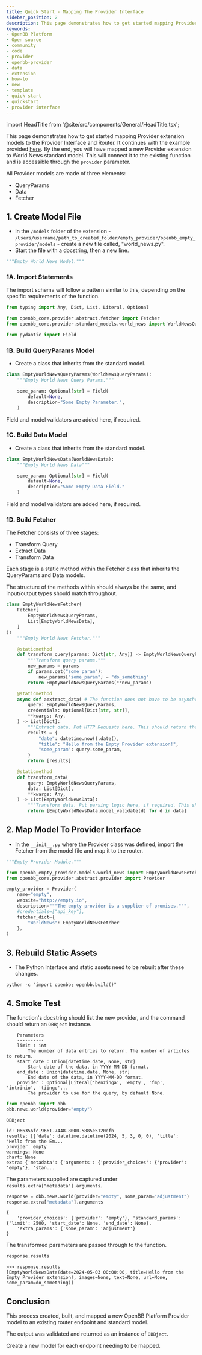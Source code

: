 ```yaml
---
title: Quick Start - Mapping The Provider Interface
sidebar_position: 2
description: This page demonstrates how to get started mapping Provider extension models to the Provider Interface and Router. It continues with the example provided [here](quickstart_new_provider_extension). By the end, you will have mapped a new Provider extension to World News standard model.
keywords:
- OpenBB Platform
- Open source
- community
- code
- provider
- openbb-provider
- data
- extension
- how-to
- new
- template
- quick start
- quickstart
- provider interface
---
```


import HeadTitle from '@site/src/components/General/HeadTitle.tsx';

<HeadTitle title="Quick Start - Mapping The Provider Interface - How-To - Development | OpenBB Platform Docs" />

This page demonstrates how to get started mapping Provider extension models to the Provider Interface and Router.
It continues with the example provided [here](quickstart_new_provider_extension). By the end, you will have mapped a new Provider extension to World News standard model. This will connect it to the existing function and is accessible through the `provider` parameter.

All Provider models are made of three elements:

- QueryParams
- Data
- Fetcher

## 1. Create Model File

- In the `/models` folder of the extension - `/Users/username/path_to_created_folder/empty_provider/openbb_empty_provider/models` - create a new file called, "world_news.py".
- Start the file with a docstring, then a new line.

```python
"""Empty World News Model."""

```

### 1A. Import Statements

The import schema will follow a pattern similar to this, depending on the specific requirements of the function.

```python
from typing import Any, Dict, List, Literal, Optional

from openbb_core.provider.abstract.fetcher import Fetcher
from openbb_core.provider.standard_models.world_news import WorldNewsQueryParams, WorldNewsData

from pydantic import Field
```

### 1B. Build QueryParams Model

- Create a class that inherits from the standard model.

```python
class EmptyWorldNewsQueryParams(WorldNewsQueryParams):
    """Empty World News Query Params."""

    some_param: Optional[str] = Field(
        default=None,
        description="Some Empty Parameter.",
    )
```

Field and model validators are added here, if required.

### 1C. Build Data Model

- Create a class that inherits from the standard model.

```python
class EmptyWorldNewsData(WorldNewsData):
    """Empty World News Data"""

    some_param: Optional[str] = Field(
        default=None,
        description="Some Empty Data Field."
    )
```

Field and model validators are added here, if required.

### 1D. Build Fetcher

The Fetcher consists of three stages:

- Transform Query
- Extract Data
- Transform Data

Each stage is a static method within the Fetcher class that inherits the QueryParams and Data models.

The structure of the methods within should always be the same, and input/output types should match throughout.

```python
class EmptyWorldNewsFetcher(
    Fetcher[
        EmptyWorldNewsQueryParams,
        List[EmptyWorldNewsData],
    ]
):
    """Empty World News Fetcher."""

    @staticmethod
    def transform_query(params: Dict[str, Any]) -> EmptyWorldNewsQueryParams:
        """Transform query params."""
        new_params = params
        if params.get("some_param"):
            new_params["some_param"] = "do_something"
        return EmptyWorldNewsQueryParams(**new_params)

    @staticmethod
    async def aextract_data( # The function does not have to be asynchronous. If not, remove the leading 'a', 'extract_data'.
        query: EmptyWorldNewsQueryParams,
        credentials: Optional[Dict[str, str]],
        **kwargs: Any,
    ) -> List[Dict]:
        """Extract data. Put HTTP Requests here. This should return the closest form of raw data possible."""
        results = {
            "date": datetime.now().date(),
            "title": "Hello from the Empty Provider extension!",
            "some_param": query.some_param,
        }
        return [results]

    @staticmethod
    def transform_data(
        query: EmptyWorldNewsQueryParams,
        data: List[Dict],
        **kwargs: Any,
    ) -> List[EmptyWorldNewsData]:
        """Transform data. Put parsing logic here, if required. This should return validated data models."""
        return [EmptyWorldNewsData.model_validate(d) for d in data]
```

## 2. Map Model To Provider Interface

- In the `__init__.py` where the Provider class was defined, import the Fetcher from the model file and map it to the router.

```python
"""Empty Provider Module."""

from openbb_empty_provider.models.world_news import EmptyWorldNewsFetcher
from openbb_core.provider.abstract.provider import Provider

empty_provider = Provider(
    name="empty",
    website="http://empty.io",
    description="""The empty provider is a supplier of promises.""",
    #credentials=["api_key"],
    fetcher_dict={
        "WorldNews": EmptyWorldNewsFetcher
    },
)
```

## 3. Rebuild Static Assets

- The Python Interface and static assets need to be rebuilt after these changes.

```
python -c "import openbb; openbb.build()"
```

## 4. Smoke Test

The function's docstring should list the new provider, and the command should return an `OBBject` instance.

```console
    Parameters
    ----------
    limit : int
        The number of data entries to return. The number of articles to return.
    start_date : Union[datetime.date, None, str]
        Start date of the data, in YYYY-MM-DD format.
    end_date : Union[datetime.date, None, str]
        End date of the data, in YYYY-MM-DD format.
    provider : Optional[Literal['benzinga', 'empty', 'fmp', 'intrinio', 'tiingo'...
        The provider to use for the query, by default None.
```

```python
from openbb import obb
obb.news.world(provider="empty")
```
```console
OBBject

id: 066356fc-9661-7448-8000-5885e5120efb
results: [{'date': datetime.datetime(2024, 5, 3, 0, 0), 'title': 'Hello from the Em...
provider: empty
warnings: None
chart: None
extra: {'metadata': {'arguments': {'provider_choices': {'provider': 'empty'}, 'stan...
```

The parameters supplied are captured under `results.extra["metadata"].arguments`.

```python
response = obb.news.world(provider="empty", some_param="adjustment")
response.extra["metadata"].arguments
```

```console
{
    'provider_choices': {'provider': 'empty'}, 'standard_params': {'limit': 2500, 'start_date': None, 'end_date': None},
    'extra_params': {'some_param': 'adjustment'}
}
```

The transformed parameters are passed through to the function.

```python
response.results
```

```console
>>> response.results
[EmptyWorldNewsData(date=2024-05-03 00:00:00, title=Hello from the Empty Provider extension!, images=None, text=None, url=None, some_param=do_something)]
```

## Conclusion

This process created, built, and mapped a new OpenBB Platform Provider model to an existing router endpoint and standard model.

The output was validated and returned as an instance of `OBBject`.

Create a new model for each endpoint needing to be mapped.
